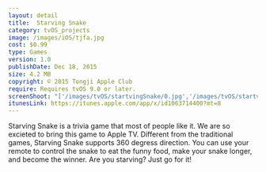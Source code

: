 ```yaml
---
layout: detail
title:  Starving Snake
category: tvOS_projects
image: /images/iOS/tjfa.jpg
cost: $0.99
type: Games
version: 1.0
publishDate: Dec 18, 2015
size: 4.2 MB
copyright: © 2015 Tongji Apple Club
require: Requires tvOS 9.0 or later.
screenShoot: "['/images/tvOS/startvingSnake/0.jpg','/images/tvOS/startvingSnake/1.jpg','/images/tvOS/startvingSnake/2.jpg']"
itunesLink: https://itunes.apple.com/app/x/id1063714400?mt=8
---
```


<div>
	<p>Starving Snake is a trivia game that most of people like it. We are so excieted to bring this game to Apple TV.
Different from the traditional games, Starving Snake supports 360 degress direction. You can use your remote to control the snake to eat the funny food, make your snake longer, and become the winner.
Are you starving? Just go for it!</p>

</div>
